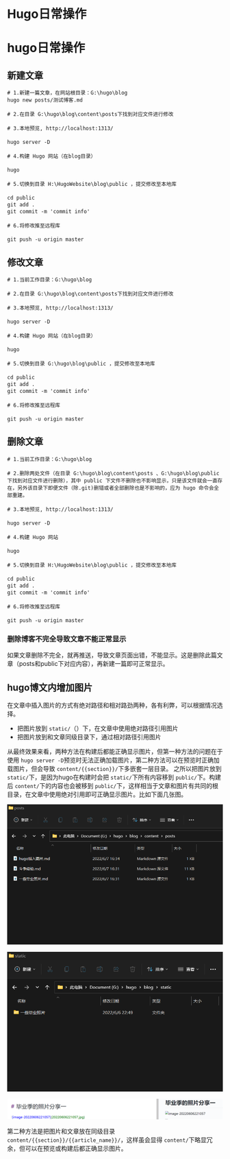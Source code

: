 # Hugo日常操作


# hugo日常操作

## 新建文章

```
# 1.新建一篇文章，在网站根目录：G:\hugo\blog
hugo new posts/测试博客.md

# 2.在目录 G:\hugo\blog\content\posts下找到对应文件进行修改

# 3.本地预览, http://localhost:1313/

hugo server -D

# 4.构建 Hugo 网站（在blog目录）

hugo

# 5.切换到目录 H:\HugoWebsite\blog\public ，提交修改至本地库

cd public
git add .
git commit -m 'commit info'

# 6.将修改推至远程库

git push -u origin master
```

## 修改文章

```
# 1.当前工作目录：G:\hugo\blog

# 2.在目录 G:\hugo\blog\content\posts下找到对应文件进行修改

# 3.本地预览, http://localhost:1313/ 

hugo server -D

# 4.构建 Hugo 网站（在blog目录）

hugo

# 5.切换到目录 G:\hugo\blog\public ，提交修改至本地库

cd public
git add .
git commit -m 'commit info'

# 6.将修改推至远程库

git push -u origin master
```

## 删除文章

```
# 1.当前工作目录：G:\hugo\blog

# 2.删除两处文件（在目录 G:\hugo\blog\content\posts 、G:\hugo\blog\public  下找到对应文件进行删除），其中 public 下文件不删除也不影响显示，只是该文件就会一直存在，另外该目录下即便文件（除.git)删错或者全部删除也是不影响的，应为 hugo 命令会全部重建。

# 3.本地预览, http://localhost:1313/ 

hugo server -D

# 4.构建 Hugo 网站

hugo

# 5.切换到目录 H:\HugoWebsite\blog\public ，提交修改至本地库

cd public
git add .
git commit -m 'commit info'

# 6.将修改推至远程库

git push -u origin master
```

### 删除博客不完全导致文章不能正常显示

如果文章删除不完全，就再推送，导致文章页面出错，不能显示。这是删除此篇文章（posts和public下对应内容），再新建一篇即可正常显示。



## hugo博文内增加图片

在文章中插入图片的方式有绝对路径和相对路劲两种，各有利弊，可以根据情况选择。

* 把图片放到 `static/`（）下，在文章中使用绝对路径引用图片
* 把图片放到和文章同级目录下，通过相对路径引用图片

 从最终效果来看，两种方法在构建后都能正确显示图片，但第一种方法的问题在于使用 `hugo server -D`预览时无法正确加载图片，第二种方法可以在预览时正确加载图片，但会导致 `content/{{section}}/`下多嵌套一层目录。
  之所以把图片放到 `static/`下，是因为hugo在构建时会把 `static/`下所有内容移到 `public/`下。构建后 `content/`下的内容也会被移到 `public/`下，这样相当于文章和图片有共同的根目录，在文章中使用绝对引用即可正确显示图片。比如下面几张图。

  ![image-202206070101](202206070101.png)

  ![image-202206070102](202206070102.png)

  ![image-202206070103](202206070103.png)

第二种方法是把图片和文章放在同级目录 `content/{{section}}/{{article_name}}/`，这样虽会显得 `content/`下略显冗余，但可以在预览或构建后都正确显示图片。






<!--more-->


